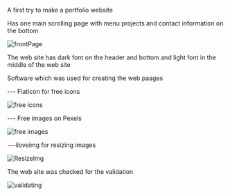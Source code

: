 A first try to make a portfolio website

Has one main scrolling page with menu projects and contact information on the bottom

![frontPage](https://github.com/dimon-ua/welcome-website1/assets/19237081/b49b599a-886c-4786-a2df-1a258a81a7ff)

The web site has dark font on the header and bottom and light font in the middle of the web site

Software which was used for creating the web paages

--- Flaticon for free icons

![free icons](https://github.com/dimon-ua/welcome-website1/assets/19237081/4d0ec405-bdd4-455e-9559-b54955414578)

--- Free images on Pexels

![free images](https://github.com/dimon-ua/welcome-website1/assets/19237081/8ffcdb45-17d7-4666-aeff-12da48396add)

---iloveimg for resizing images

![ResizeImg](https://github.com/dimon-ua/welcome-website1/assets/19237081/be52f406-a156-4656-976d-4e93b7487e01)


The web site was checked for the validation

![validating](https://github.com/dimon-ua/welcome-website1/assets/19237081/f685ed54-122f-4c52-a98f-043b80ec114f)




